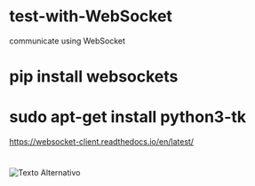 # test-with-WebSocket
 communicate using WebSocket
 
 # pip install websockets
 
 # sudo apt-get install python3-tk

 https://websocket-client.readthedocs.io/en/latest/
 #
 ![Texto Alternativo](caminho/para/imagem.jpg)
 
